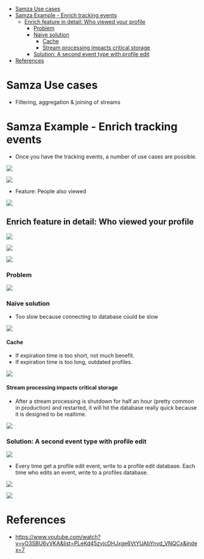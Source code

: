 - [Samza Use cases](#samza-use-cases)
- [Samza Example - Enrich tracking events](#samza-example---enrich-tracking-events)
  - [Enrich feature in detail: Who viewed your profile](#enrich-feature-in-detail-who-viewed-your-profile)
    - [Problem](#problem)
    - [Naive solution](#naive-solution)
      - [Cache](#cache)
      - [Stream processing impacts critical storage](#stream-processing-impacts-critical-storage)
    - [Solution: A second event type with profile edit](#solution-a-second-event-type-with-profile-edit)
- [References](#references)

# Samza Use cases
* Filtering, aggregation & joining of streams

# Samza Example - Enrich tracking events
* Once you have the tracking events, a number of use cases are possible. 

![](../.gitbook/assets/samza_event.png)

![](../.gitbook/assets/samza_pageview_usecases.png)

* Feature: People also viewed

![](../.gitbook/assets/samza_people_also_viewed.png)

## Enrich feature in detail: Who viewed your profile

![](../.gitbook/assets/samza_who_viewed_profile.png)

![](../.gitbook/assets/samza_who_viewed_profile_statistics.png)

![](../.gitbook/assets/samza_who_viewed_profile_example.png)

### Problem

![](../.gitbook/assets/samza_enrich_and_index.png)

### Naive solution
* Too slow because connecting to database could be slow

![](../.gitbook/assets/samza_enrich_naive_solution.png)

#### Cache
* If expiration time is too short, not much benefit.
* If expiration time is too long, outdated profiles. 

![](../.gitbook/assets/samza_enrich_naive_solution_cache.png)

#### Stream processing impacts critical storage
* After a stream processing is shutdown for half an hour (pretty common in production) and restarted, it will hit the database really quick because it is designed to be realtime.

![](../.gitbook/assets/samza_enrich_critical_storage.png)

### Solution: A second event type with profile edit

![](../.gitbook/assets/samza_enrich_second_event.png)

* Every time get a profile edit event, write to a profile edit database. Each time who edits an event, write to a profiles database. 

![](../.gitbook/assets/samza_enrich_pageViewEventWithProfile.png) 

![](../.gitbook/assets/samza_enrich_pageViewEventWithProfile_embedded.png)

# References
* https://www.youtube.com/watch?v=yO3SBU6vVKA&list=PLeKd45zvjcDHJxge6VtYUAbYnvd_VNQCx&index=7